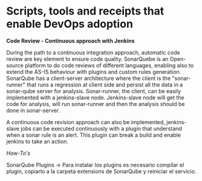 Scripts, tools and receipts that enable DevOps adoption
=======================================================

**Code Review - Continuous approach with Jenkins**

During the path to a continuous integration approach, automatic code review are key element to ensure code quality. SonarQuebe is an Open-source platform to do code reviews of different languages, enabling also to extend the AS-IS behaviour with plugins and custom rules generation. SonarQube has a client-server architecture where the client is the "sonar-runner" that runs a regression at client side and persist all the data in a sonar-qube server for analysis. Sonar-runner, the client, can be easily implemented with a jenkins-slave node. Jenkins-slave node will get the code for analysis, will run sonar-runner and then the analysis should be done in sonar-server. 

A continuous code revision approach can also be implemented, jenkins-slave jobs can be executed continuously with a plugin that understand when a sonar rule is an alert. This plugin can break a build and enable jenkins to take an action.



*How-To's*

SonarQube Plugins -> Para instalar los plugins es necesario compilar el plugin, copiarlo a la carpeta extensions de SonarQube y reiniciar el servicio.
